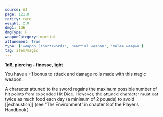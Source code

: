 ```yaml
---
source: AI
page: 121.0
rarity: rare
weight: 2.0
dmg1: 1d6
dmgType: P
weaponCategory: martial
attunement: True
type: ['weapon (shortsword)', 'martial weapon', 'melee weapon']
tag: item/magic
---
```


**1d6, piercing - finesse, light**

You have a +1 bonus to attack and damage rolls made with this magic weapon.

A character attuned to the sword regains the maximum possible number of hit points from expended Hit Dice. However, the attuned character must eat twice as much food each day (a minimum of 2 pounds) to avoid [[exhaustion]] (see "The Environment" in chapter 8 of the Player's Handbook.)



